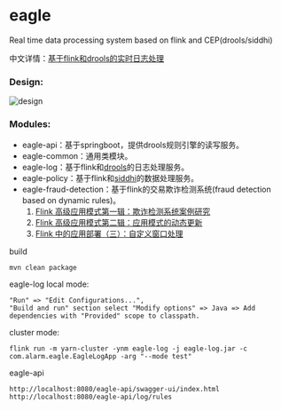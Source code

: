 # eagle
Real time data processing system based on flink and CEP(drools/siddhi) 

中文详情：[基于flink和drools的实时日志处理](https://www.cnblogs.com/luxiaoxun/p/13197981.html)

### Design:
![design](https://github.com/luxiaoxun/eagle/blob/master/picture/eagle-design.png)

### Modules:
* eagle-api：基于springboot，提供drools规则引擎的读写服务。
* eagle-common：通用类模块。
* eagle-log：基于flink和[drools](https://github.com/kiegroup/drools)的日志处理服务。
* eagle-policy：基于flink和[siddhi](https://github.com/siddhi-io/siddhi)的数据处理服务。
* eagle-fraud-detection：基于flink的交易欺诈检测系统(fraud detection based on dynamic rules)。 
    1. [Flink 高级应用模式第一辑：欺诈检测系统案例研究](https://www.infoq.cn/article/dR1m9FfB1gEtvggKvlVX)
    2. [Flink 高级应用模式第二辑：应用模式的动态更新](https://www.infoq.cn/article/KFT2f79afVkNfIy6MRGg)
    3. [Flink 中的应用部署（三）：自定义窗口处理](https://www.infoq.cn/article/3Xiw36wSyK6J9G40jA9F)

build
```
mvn clean package
```

eagle-log
local mode:
```
"Run" => "Edit Configurations...",
"Build and run" section select "Modify options" => Java => Add dependencies with "Provided" scope to classpath.
```
cluster mode:
```
flink run -m yarn-cluster -ynm eagle-log -j eagle-log.jar -c com.alarm.eagle.EagleLogApp -arg "--mode test" 
```

eagle-api
```
http://localhost:8080/eagle-api/swagger-ui/index.html
http://localhost:8080/eagle-api/log/rules
```
